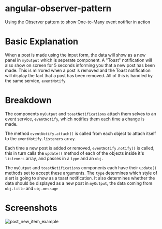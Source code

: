 # angular-observer-pattern
Using the Observer pattern to show One-to-Many event notifier in action

# Basic Explanation

When a post is made using the input form, the data will show as a new panel in `myOutput` which is seperate component. A "Toast" notification will also show on screen for 5 seconds informing you that a new post has been made. This is mirrored when a post is removed and the Toast notification will display the fact that a post has been removed. All of this is handled by the same service, `eventNotify`

# Breakdown

The components `myOutput` and `toastNotifications` attach them selves to an event service, `eventNotify`, which notifies them each time a change is made. 

The method `eventNotify.attach()` is called from each object to attach itself to the `eventNotify.listeners` array.

Each time a new post is added or removed, `eventNotify.notify()` is called, this in turn calls the `update()` method of each of the objects inside it's `listeners` array, and passes in a `type` and an `obj`.

The `myOutput` and `toastNotifications` components each have their `update()` methods set to accept these arguments.
The `type` determines which style of alert is going to show as a toast notification. It also determines whether the data should be displayed as a new post in `myOutput`, the data coming from `obj.title` and `obj.message`

# Screenshots

![post_new_item_example](https://cloud.githubusercontent.com/assets/2794355/22462192/39907326-e7a4-11e6-9fd7-d85828bb5ed9.png)
